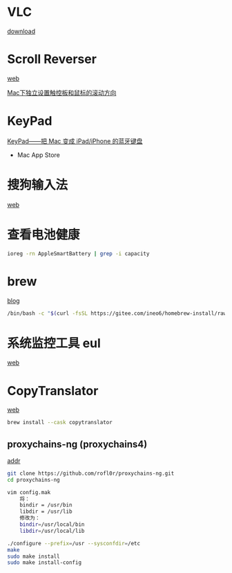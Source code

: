 

# VLC

[download](https://mirrors.neusoft.edu.cn/videolan/vlc/3.0.16/macosx/vlc-3.0.16-arm64.dmg)


# Scroll Reverser

[web](https://pilotmoon.com/scrollreverser/)

[Mac下独立设置触控板和鼠标的滚动方向](https://www.jianshu.com/p/b14d6d8df099)


# KeyPad

[KeyPad——把 Mac 变成 iPad/iPhone 的蓝牙键盘](https://zhuanlan.zhihu.com/p/330685604) <br>
- Mac App Store


# 搜狗输入法

[web](https://pinyin.sogou.com/mac/)




# 查看电池健康

```bash
ioreg -rn AppleSmartBattery | grep -i capacity
```



# brew

[blog](Mac安装Homebrew的正确姿势)

```bash
/bin/bash -c "$(curl -fsSL https://gitee.com/ineo6/homebrew-install/raw/master/install.sh)"
```



# 系统监控工具 eul

[web](https://github.com/gao-sun/eul)



# CopyTranslator

[web](https://copytranslator.github.io/download/#%E4%B8%8B%E8%BD%BD)

```bash
brew install --cask copytranslator
```



## proxychains-ng (proxychains4)
[addr](https://medium.com/@xiaoqinglin2018/mac-osx-%E4%BD%BF%E7%94%A8proxychains-ng-91ba61472fdf)

```bash
git clone https://github.com/rofl0r/proxychains-ng.git
cd proxychains-ng

vim config.mak
    将：
    bindir = /usr/bin
    libdir = /usr/lib
    修改为：
    bindir=/usr/local/bin
    libdir=/usr/local/lib

./configure --prefix=/usr --sysconfdir=/etc
make
sudo make install
sudo make install-config
```


